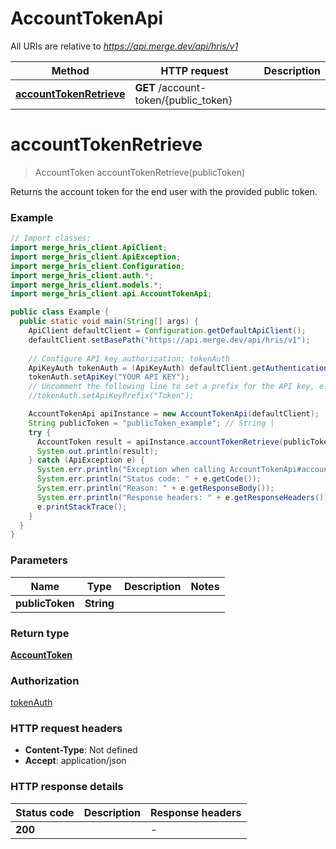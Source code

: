# AccountTokenApi

All URIs are relative to *https://api.merge.dev/api/hris/v1*

Method | HTTP request | Description
------------- | ------------- | -------------
[**accountTokenRetrieve**](AccountTokenApi.md#accountTokenRetrieve) | **GET** /account-token/{public_token} | 


<a name="accountTokenRetrieve"></a>
# **accountTokenRetrieve**
> AccountToken accountTokenRetrieve(publicToken)



Returns the account token for the end user with the provided public token.

### Example
```java
// Import classes:
import merge_hris_client.ApiClient;
import merge_hris_client.ApiException;
import merge_hris_client.Configuration;
import merge_hris_client.auth.*;
import merge_hris_client.models.*;
import merge_hris_client.api.AccountTokenApi;

public class Example {
  public static void main(String[] args) {
    ApiClient defaultClient = Configuration.getDefaultApiClient();
    defaultClient.setBasePath("https://api.merge.dev/api/hris/v1");
    
    // Configure API key authorization: tokenAuth
    ApiKeyAuth tokenAuth = (ApiKeyAuth) defaultClient.getAuthentication("tokenAuth");
    tokenAuth.setApiKey("YOUR API KEY");
    // Uncomment the following line to set a prefix for the API key, e.g. "Token" (defaults to null)
    //tokenAuth.setApiKeyPrefix("Token");

    AccountTokenApi apiInstance = new AccountTokenApi(defaultClient);
    String publicToken = "publicToken_example"; // String | 
    try {
      AccountToken result = apiInstance.accountTokenRetrieve(publicToken);
      System.out.println(result);
    } catch (ApiException e) {
      System.err.println("Exception when calling AccountTokenApi#accountTokenRetrieve");
      System.err.println("Status code: " + e.getCode());
      System.err.println("Reason: " + e.getResponseBody());
      System.err.println("Response headers: " + e.getResponseHeaders());
      e.printStackTrace();
    }
  }
}
```

### Parameters

Name | Type | Description  | Notes
------------- | ------------- | ------------- | -------------
 **publicToken** | **String**|  |

### Return type

[**AccountToken**](AccountToken.md)

### Authorization

[tokenAuth](../README.md#tokenAuth)

### HTTP request headers

 - **Content-Type**: Not defined
 - **Accept**: application/json

### HTTP response details
| Status code | Description | Response headers |
|-------------|-------------|------------------|
**200** |  |  -  |

